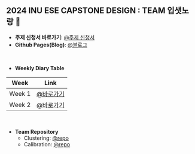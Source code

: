 ## 2024 INU ESE CAPSTONE DESIGN : TEAM 입샛노랑 👋
- **주제 신청서 바로가기**: [@주제 신청서](https://github.com/inu-ese-capstone-design-team-YSN/inu-ese-capstone-design-team-YSN.github.io/blob/master/_posts/%5B%EC%9E%85%EC%83%9B%EB%85%B8%EB%9E%91%5D-%EC%A3%BC%EC%A0%9C%20%EC%84%A0%EC%A0%95%20%EB%B3%B4%EA%B3%A0%EC%84%9C.pdf)  
- **Github Pages(Blog)**: [@블로그](https://inu-ese-capstone-design-team-ysn.github.io/)
<br>

- **Weekly Diary Table**

| Week  | Link |
| ------------- | ------------- |
| Week 1  | [@바로가기](https://inu-ese-capstone-design-team-ysn.github.io/weekly%E3%85%A4diary/Weekly-Diary(1%EC%A3%BC%EC%B0%A8)/)  |  
| Week 2  | [@바로가기](https://inu-ese-capstone-design-team-ysn.github.io/weekly%E3%85%A4diary/Weekly-Diary(2%EC%A3%BC%EC%B0%A8)/)  |

<br>

- **Team Repository**
  - Clustering: [@repo](https://github.com/inu-ese-capstone-design-team-YSN/clustering)
  - Calibration: [@repo](https://github.com/inu-ese-capstone-design-team-YSN/calibration)
